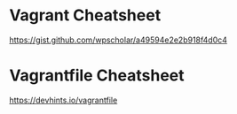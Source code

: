 # Vagrant Cheatsheet
https://gist.github.com/wpscholar/a49594e2e2b918f4d0c4

# Vagrantfile Cheatsheet
https://devhints.io/vagrantfile